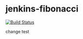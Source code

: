 # jenkins-fibonacci
[![Build Status](https://5e7f096d7124.ngrok.app/buildStatus/icon?job=fibonacci)](http://localhost:8080/job/fibonacci/)

change test
